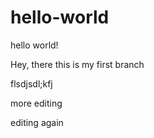 # hello-world
hello world!

Hey, there
this is my first branch

flsdjsdl;kfj

more editing

editing again
